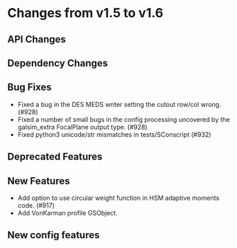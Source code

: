 Changes from v1.5 to v1.6
=========================

API Changes
-----------



Dependency Changes
------------------


Bug Fixes
---------

- Fixed a bug in the DES MEDS writer setting the cutout row/col wrong. (#928)
- Fixed a number of small bugs in the config processing uncovered by the
  galsim_extra FocalPlane output type. (#928)
- Fixed python3 unicode/str mismatches in tests/SConscript (#932)


Deprecated Features
-------------------



New Features
------------
- Add option to use circular weight function in HSM adaptive moments code. (#917)
- Add VonKarman profile GSObject.



New config features
-------------------
